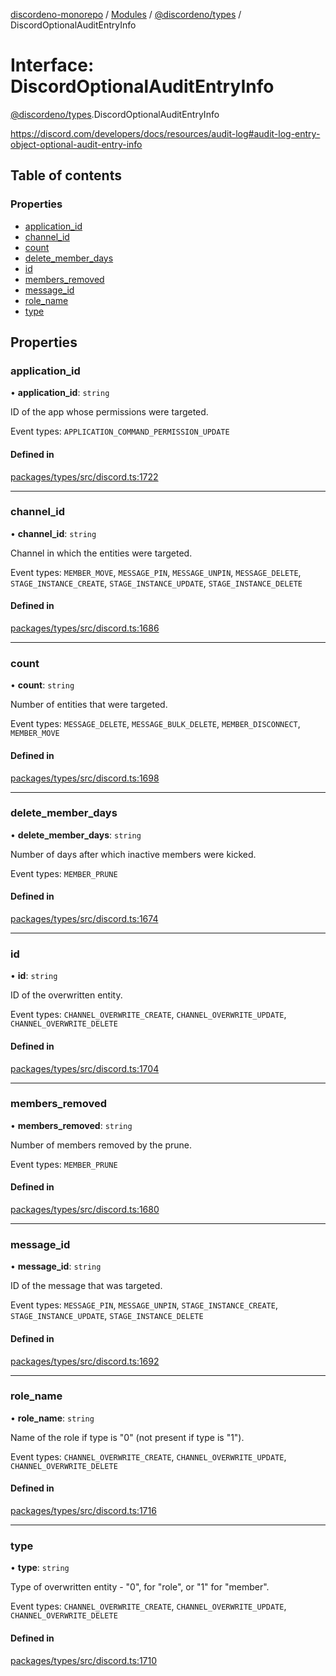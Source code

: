 [discordeno-monorepo](../README.md) / [Modules](../modules.md) / [@discordeno/types](../modules/discordeno_types.md) / DiscordOptionalAuditEntryInfo

# Interface: DiscordOptionalAuditEntryInfo

[@discordeno/types](../modules/discordeno_types.md).DiscordOptionalAuditEntryInfo

https://discord.com/developers/docs/resources/audit-log#audit-log-entry-object-optional-audit-entry-info

## Table of contents

### Properties

- [application_id](discordeno_types.DiscordOptionalAuditEntryInfo.md#application_id)
- [channel_id](discordeno_types.DiscordOptionalAuditEntryInfo.md#channel_id)
- [count](discordeno_types.DiscordOptionalAuditEntryInfo.md#count)
- [delete_member_days](discordeno_types.DiscordOptionalAuditEntryInfo.md#delete_member_days)
- [id](discordeno_types.DiscordOptionalAuditEntryInfo.md#id)
- [members_removed](discordeno_types.DiscordOptionalAuditEntryInfo.md#members_removed)
- [message_id](discordeno_types.DiscordOptionalAuditEntryInfo.md#message_id)
- [role_name](discordeno_types.DiscordOptionalAuditEntryInfo.md#role_name)
- [type](discordeno_types.DiscordOptionalAuditEntryInfo.md#type)

## Properties

### application_id

• **application_id**: `string`

ID of the app whose permissions were targeted.

Event types: `APPLICATION_COMMAND_PERMISSION_UPDATE`

#### Defined in

[packages/types/src/discord.ts:1722](https://github.com/deepsarda/discordeno/blob/c6dc30bb/packages/types/src/discord.ts#L1722)

---

### channel_id

• **channel_id**: `string`

Channel in which the entities were targeted.

Event types: `MEMBER_MOVE`, `MESSAGE_PIN`, `MESSAGE_UNPIN`, `MESSAGE_DELETE`, `STAGE_INSTANCE_CREATE`, `STAGE_INSTANCE_UPDATE`, `STAGE_INSTANCE_DELETE`

#### Defined in

[packages/types/src/discord.ts:1686](https://github.com/deepsarda/discordeno/blob/c6dc30bb/packages/types/src/discord.ts#L1686)

---

### count

• **count**: `string`

Number of entities that were targeted.

Event types: `MESSAGE_DELETE`, `MESSAGE_BULK_DELETE`, `MEMBER_DISCONNECT`, `MEMBER_MOVE`

#### Defined in

[packages/types/src/discord.ts:1698](https://github.com/deepsarda/discordeno/blob/c6dc30bb/packages/types/src/discord.ts#L1698)

---

### delete_member_days

• **delete_member_days**: `string`

Number of days after which inactive members were kicked.

Event types: `MEMBER_PRUNE`

#### Defined in

[packages/types/src/discord.ts:1674](https://github.com/deepsarda/discordeno/blob/c6dc30bb/packages/types/src/discord.ts#L1674)

---

### id

• **id**: `string`

ID of the overwritten entity.

Event types: `CHANNEL_OVERWRITE_CREATE`, `CHANNEL_OVERWRITE_UPDATE`, `CHANNEL_OVERWRITE_DELETE`

#### Defined in

[packages/types/src/discord.ts:1704](https://github.com/deepsarda/discordeno/blob/c6dc30bb/packages/types/src/discord.ts#L1704)

---

### members_removed

• **members_removed**: `string`

Number of members removed by the prune.

Event types: `MEMBER_PRUNE`

#### Defined in

[packages/types/src/discord.ts:1680](https://github.com/deepsarda/discordeno/blob/c6dc30bb/packages/types/src/discord.ts#L1680)

---

### message_id

• **message_id**: `string`

ID of the message that was targeted.

Event types: `MESSAGE_PIN`, `MESSAGE_UNPIN`, `STAGE_INSTANCE_CREATE`, `STAGE_INSTANCE_UPDATE`, `STAGE_INSTANCE_DELETE`

#### Defined in

[packages/types/src/discord.ts:1692](https://github.com/deepsarda/discordeno/blob/c6dc30bb/packages/types/src/discord.ts#L1692)

---

### role_name

• **role_name**: `string`

Name of the role if type is "0" (not present if type is "1").

Event types: `CHANNEL_OVERWRITE_CREATE`, `CHANNEL_OVERWRITE_UPDATE`, `CHANNEL_OVERWRITE_DELETE`

#### Defined in

[packages/types/src/discord.ts:1716](https://github.com/deepsarda/discordeno/blob/c6dc30bb/packages/types/src/discord.ts#L1716)

---

### type

• **type**: `string`

Type of overwritten entity - "0", for "role", or "1" for "member".

Event types: `CHANNEL_OVERWRITE_CREATE`, `CHANNEL_OVERWRITE_UPDATE`, `CHANNEL_OVERWRITE_DELETE`

#### Defined in

[packages/types/src/discord.ts:1710](https://github.com/deepsarda/discordeno/blob/c6dc30bb/packages/types/src/discord.ts#L1710)
